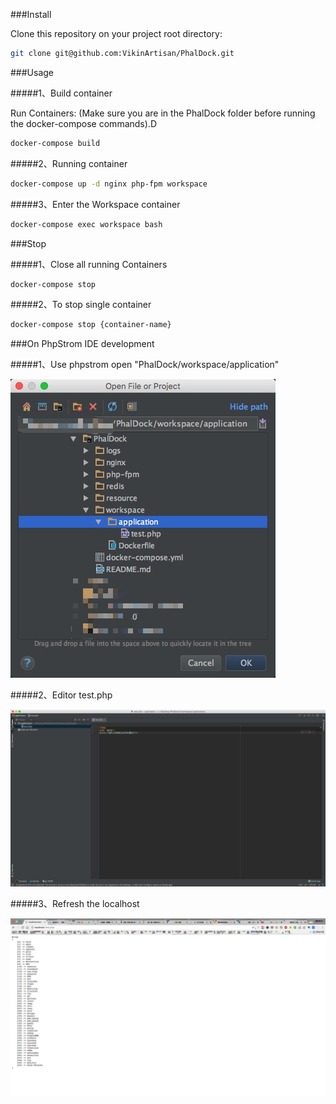 ###Install

Clone this repository on your project root directory:

```bash
git clone git@github.com:VikinArtisan/PhalDock.git
```

###Usage

#####1、Build container

Run Containers: (Make sure you are in the PhalDock folder before running the docker-compose commands).D

```bash
docker-compose build
```
#####2、Running container

```bash
docker-compose up -d nginx php-fpm workspace
```
#####3、Enter the Workspace container

```bash
docker-compose exec workspace bash
```

###Stop

#####1、Close all running Containers

```bash
docker-compose stop
```
#####2、To stop single container 

```bash
docker-compose stop {container-name}
```

###On PhpStrom IDE development 

#####1、Use phpstrom open "PhalDock/workspace/application"

![image](https://github.com/VikinArtisan/PhalDock/blob/master/resource/Open.png)

#####2、Editor test.php

![image](https://github.com/VikinArtisan/PhalDock/blob/master/resource/Editor.png)

#####3、Refresh the localhost

![image](https://github.com/VikinArtisan/PhalDock/blob/master/resource/Localhost.png)